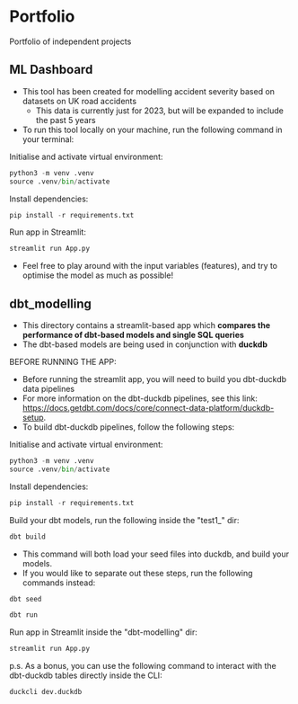 # Portfolio
Portfolio of independent projects

## **ML Dashboard**
   * This tool has been created for modelling accident severity based on datasets on UK road accidents
     * This data is currently just for 2023, but will be expanded to include the past 5 years
   * To run this tool locally on your machine, run the following command in your terminal:
   
   Initialise and activate virtual environment:
   
   ```python
   python3 -m venv .venv
   source .venv/bin/activate
   ```
   
   Install dependencies:
   ```python
   pip install -r requirements.txt
   ```
   
   Run app in Streamlit:
   ```python
   streamlit run App.py
   ```
   
   * Feel free to play around with the input variables (features), and try to optimise the model as much as possible!


## **dbt_modelling**
   * This directory contains a streamlit-based app which **compares the performance of dbt-based models and single SQL queries**
   * The dbt-based models are being used in conjunction with **duckdb**
   
   BEFORE RUNNING THE APP:
   * Before running the streamlit app, you will need to build you dbt-duckdb data pipelines
   * For more information on the dbt-duckdb pipelines, see this link: https://docs.getdbt.com/docs/core/connect-data-platform/duckdb-setup.
   * To build dbt-duckdb pipelines, follow the following steps:
   
   
   Initialise and activate virtual environment:
   
   ```python
   python3 -m venv .venv
   source .venv/bin/activate
   ```
   
   Install dependencies:
   
   ```python
   pip install -r requirements.txt
   ```
   
   Build your dbt models, run the following inside the "test1_" dir:
   
   ```python
   dbt build
   ```
   * This command will both load your seed files into duckdb, and build your models.
   * If you would like to separate out these steps, run the following commands instead:
   
   ```python
   dbt seed
   ```
   
   ```python
   dbt run
   ```
   
   Run app in Streamlit inside the "dbt-modelling" dir:
   
   ```python
   streamlit run App.py
   ```
   
   
   
   p.s. As a bonus, you can use the following command to interact with the dbt-duckdb tables directly inside the CLI:
   
   ```python
   duckcli dev.duckdb
   ```
         


      

      

   



